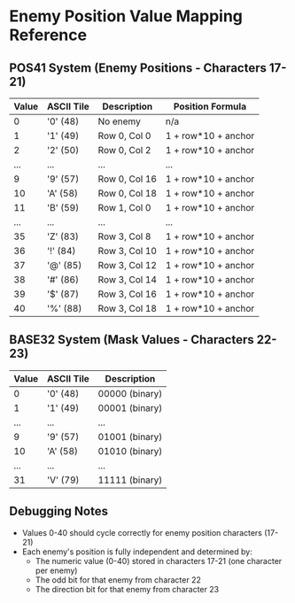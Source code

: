 # Enemy Position Value Mapping Reference

## POS41 System (Enemy Positions - Characters 17-21)

| Value | ASCII Tile | Description   | Position Formula     |
| ----- | ---------- | ------------- | -------------------- |
| 0     | '0' (48)   | No enemy      | n/a                  |
| 1     | '1' (49)   | Row 0, Col 0  | 1 + row\*10 + anchor |
| 2     | '2' (50)   | Row 0, Col 2  | 1 + row\*10 + anchor |
| ...   | ...        | ...           | ...                  |
| 9     | '9' (57)   | Row 0, Col 16 | 1 + row\*10 + anchor |
| 10    | 'A' (58)   | Row 0, Col 18 | 1 + row\*10 + anchor |
| 11    | 'B' (59)   | Row 1, Col 0  | 1 + row\*10 + anchor |
| ...   | ...        | ...           | ...                  |
| 35    | 'Z' (83)   | Row 3, Col 8  | 1 + row\*10 + anchor |
| 36    | '!' (84)   | Row 3, Col 10 | 1 + row\*10 + anchor |
| 37    | '@' (85)   | Row 3, Col 12 | 1 + row\*10 + anchor |
| 38    | '#' (86)   | Row 3, Col 14 | 1 + row\*10 + anchor |
| 39    | '$' (87)   | Row 3, Col 16 | 1 + row\*10 + anchor |
| 40    | '%' (88)   | Row 3, Col 18 | 1 + row\*10 + anchor |

## BASE32 System (Mask Values - Characters 22-23)

| Value | ASCII Tile | Description    |
| ----- | ---------- | -------------- |
| 0     | '0' (48)   | 00000 (binary) |
| 1     | '1' (49)   | 00001 (binary) |
| ...   | ...        | ...            |
| 9     | '9' (57)   | 01001 (binary) |
| 10    | 'A' (58)   | 01010 (binary) |
| ...   | ...        | ...            |
| 31    | 'V' (79)   | 11111 (binary) |

## Debugging Notes

- Values 0-40 should cycle correctly for enemy position characters (17-21)
- Each enemy's position is fully independent and determined by:
  - The numeric value (0-40) stored in characters 17-21 (one character per enemy)
  - The odd bit for that enemy from character 22
  - The direction bit for that enemy from character 23
